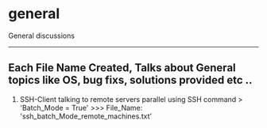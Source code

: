 # general
General discussions 

------------------------------------------------------------------------------------------------------
Each File Name Created, Talks about General topics like OS, bug fixs, solutions provided etc .. 
------------------------------------------------------------------------------------------------------
1) SSH-Client talking to remote servers parallel using SSH command > 'Batch_Mode = True' >>> File_Name: 'ssh_batch_Mode_remote_machines.txt'
